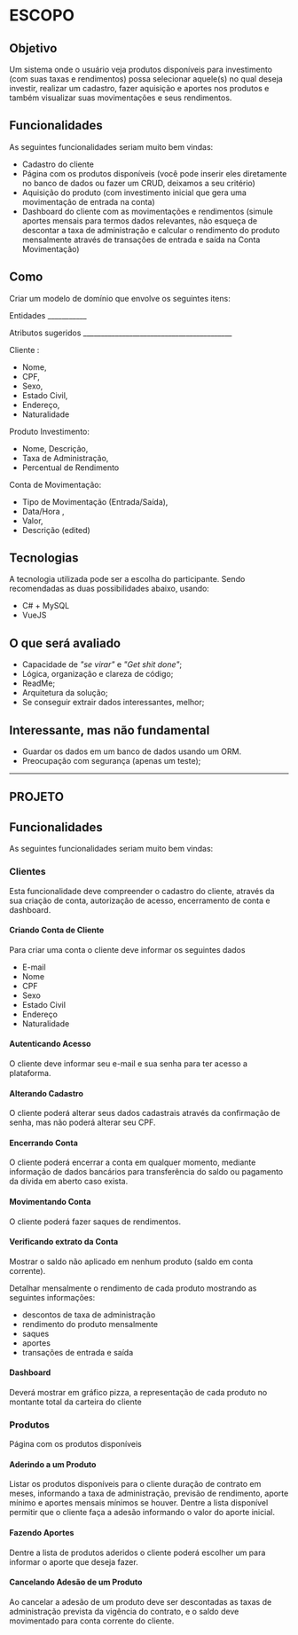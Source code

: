 # ESCOPO

## Objetivo

Um sistema onde o usuário veja produtos disponíveis para investimento (com suas taxas e rendimentos) possa selecionar aquele(s) no qual deseja investir, realizar um cadastro, fazer aquisição e aportes nos produtos e também visualizar suas movimentações e seus rendimentos.

## Funcionalidades

As seguintes funcionalidades seriam muito bem vindas:

- Cadastro do cliente
- Página com os produtos disponíveis (você pode inserir eles diretamente no banco de dados ou fazer um CRUD, deixamos a seu critério)
- Aquisição do produto (com investimento inicial que gera uma movimentação de entrada na conta)
- Dashboard do cliente com  as movimentações e  rendimentos (simule aportes mensais para termos dados relevantes, não esqueça de descontar a taxa de administração e calcular o rendimento do produto mensalmente através de transações de entrada e saída na Conta Movimentação)

## Como

Criar um modelo de domínio que envolve os seguintes itens:

Entidades \_\_\_\_\_\_\_\_\_\_\_

Atributos sugeridos    \_\_\_\_\_\_\_\_\_\_\_\_\_\_\_\_\_\_\_\_\_\_\_\_\_\_\_\_\_\_\_\_\_\_\_\_\_\_\_\_\_\_

Cliente :

- Nome,
- CPF,
- Sexo,
- Estado Civil,
- Endereço,
- Naturalidade



Produto Investimento:

- Nome, Descrição,
- Taxa de Administração,
- Percentual de Rendimento

Conta de Movimentação:

- Tipo de Movimentação (Entrada/Saída),
- Data/Hora ,
- Valor,
- Descrição (edited)

## Tecnologias

A tecnologia utilizada pode ser a escolha do participante. Sendo recomendadas as duas possibilidades abaixo, usando:

- C# + MySQL
- VueJS

## O que será avaliado

- Capacidade de _&quot;se virar&quot;_ e _&quot;Get shit done&quot;_;
- Lógica, organização e clareza de código;
- ReadMe;
- Arquitetura da solução;
- Se conseguir extrair dados interessantes, melhor;

## Interessante, mas não fundamental

- Guardar os dados em um banco de dados usando um ORM.
- Preocupação com segurança (apenas um teste);

_____
## PROJETO

## Funcionalidades

As seguintes funcionalidades seriam muito bem vindas:

### Clientes

Esta funcionalidade deve compreender o cadastro do cliente, através da sua criação de conta, autorização de acesso, encerramento de conta e dashboard.

#### Criando Conta de Cliente

Para criar uma conta o cliente deve informar os seguintes dados

- E-mail
- Nome
- CPF
- Sexo
- Estado Civil
- Endereço
- Naturalidade

#### Autenticando Acesso

O cliente deve informar seu e-mail e sua senha para ter acesso a plataforma.

#### Alterando Cadastro

O cliente poderá alterar seus dados cadastrais através da confirmação de senha, mas não poderá alterar seu CPF.

#### Encerrando Conta

O cliente poderá encerrar a conta em qualquer momento, mediante informação de dados bancários para transferência do saldo ou pagamento da dívida em aberto caso exista.

#### Movimentando Conta

O cliente poderá fazer saques de rendimentos.

#### Verificando extrato da Conta

Mostrar o saldo não aplicado em nenhum produto (saldo em conta corrente).

Detalhar mensalmente o rendimento de cada produto mostrando as seguintes informações:

- descontos de taxa de administração
- rendimento do produto mensalmente
- saques
- aportes
- transações de entrada e saída

#### Dashboard

Deverá mostrar em gráfico pizza, a representação de cada produto no montante total da carteira do cliente

### Produtos

Página com os produtos disponíveis

#### Aderindo a um Produto

Listar os produtos disponíveis para o cliente duração de contrato em meses, informando a taxa de administração, previsão de rendimento, aporte mínimo e aportes mensais mínimos se houver. Dentre a lista disponível permitir que o cliente faça a adesão informando o valor do aporte inicial.

#### Fazendo Aportes
Dentre a lista de produtos aderidos o cliente poderá escolher um para informar o aporte que deseja fazer.

#### Cancelando Adesão de um Produto
Ao cancelar a adesão de um produto deve ser descontadas as taxas de administração prevista da vigência do contrato, e o saldo deve movimentado para  conta corrente do cliente.